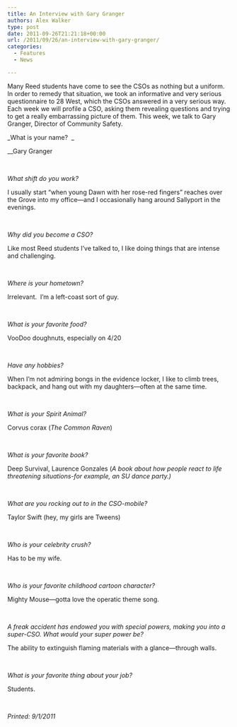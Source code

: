 ```yaml
---
title: An Interview with Gary Granger
authors: Alex Walker
type: post
date: 2011-09-26T21:21:18+00:00
url: /2011/09/26/an-interview-with-gary-granger/
categories:
  - Features
  - News

---
```

Many Reed students have come to see the CSOs as nothing but a uniform. In order to remedy that situation, we took an informative and very serious questionnaire to 28 West, which the CSOs answered in a very serious way. Each week we will profile a CSO, asking them revealing questions and trying to get a really embarrassing picture of them. This week, we talk to Gary Granger, Director of Community Safety.

_What is your name?  _

__Gary Granger

&nbsp;

_What shift do you work?_ 

I usually start “when young Dawn with her rose-red fingers” reaches over the Grove into my office—and I occasionally hang around Sallyport in the evenings.

&nbsp;

_Why did you become a CSO?_

Like most Reed students I’ve talked to, I like doing things that are intense and challenging.

&nbsp;

_Where is your hometown?_

Irrelevant.  I’m a left-coast sort of guy.

&nbsp;

_What is your favorite food?_

VooDoo doughnuts, especially on 4/20

&nbsp;

_Have any hobbies?_ 

When I’m not admiring bongs in the evidence locker, I like to climb trees, backpack, and hang out with my daughters—often at the same time.

&nbsp;

_What is your Spirit Animal?_

Corvus corax (_The Common Raven_)

&nbsp;

_What is your favorite book?_

Deep Survival, Laurence Gonzales (_A book about how people react to life threatening situations-for example, an SU dance party.)_

&nbsp;

_What are you rocking out to in the CSO-mobile?_

Taylor Swift (hey, my girls are Tweens)

&nbsp;

_Who is your celebrity crush?_

Has to be my wife.

&nbsp;

_Who is your favorite childhood cartoon character?_

Mighty Mouse—gotta love the operatic theme song.

&nbsp;

_A freak accident has endowed you with special powers, making you into a super-CSO. What would your super power be?_

The ability to extinguish flaming materials with a glance—through walls.

&nbsp;

_What is your favorite thing about your job?_

Students.

&nbsp;

_Printed: 9/1/2011_